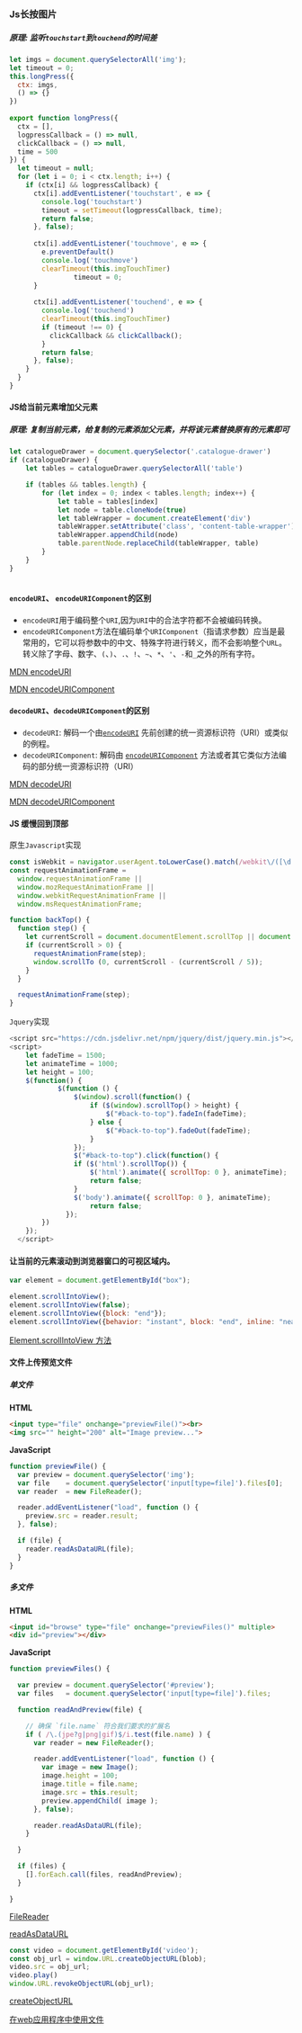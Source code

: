 ### Js长按图片

##### 原理: 监听`touchstart`到`touchend`的时间差

```javascript
let imgs = document.querySelectorAll('img');
let timeout = 0;
this.longPress({
  ctx: imgs,
  () => {}
})
  
export function longPress({
  ctx = [],
  logpressCallback = () => null,
  clickCallback = () => null,
  time = 500
}) {
  let timeout = null;
  for (let i = 0; i < ctx.length; i++) {
    if (ctx[i] && logpressCallback) {
      ctx[i].addEventListener('touchstart', e => {
        console.log('touchstart')
        timeout = setTimeout(logpressCallback, time);
        return false;
      }, false);
      
      ctx[i].addEventListener('touchmove', e => {
        e.preventDefault()
        console.log('touchmove')
        clearTimeout(this.imgTouchTimer)
				timeout = 0;
      }
      
      ctx[i].addEventListener('touchend', e => {
        console.log('touchend')
        clearTimeout(this.imgTouchTimer)
        if (timeout !== 0) {
          clickCallback && clickCallback();
        }
        return false;
      }, false);
    }
  }
}
```

#### JS给当前元素增加父元素

##### 原理: 复制当前元素，给复制的元素添加父元素，并将该元素替换原有的元素即可

```javascript
let catalogueDrawer = document.querySelector('.catalogue-drawer')
if (catalogueDrawer) {
    let tables = catalogueDrawer.querySelectorAll('table')

    if (tables && tables.length) {
        for (let index = 0; index < tables.length; index++) {
            let table = tables[index]
            let node = table.cloneNode(true)
            let tableWrapper = document.createElement('div')
            tableWrapper.setAttribute('class', 'content-table-wrapper')
            tableWrapper.appendChild(node)
            table.parentNode.replaceChild(tableWrapper, table)
        }
    }
}
 
```

#### `encodeURI`、 `encodeURIComponent`的区别

- `encodeURI`用于编码整个`URI`,因为`URI`中的合法字符都不会被编码转换。
- `encodeURIComponent`方法在编码单个`URIComponent`（指请求参数）应当是最常用的，它可以将参数中的中文、特殊字符进行转义，而不会影响整个`URL`。转义除了字母、数字、`(`、`)`、`.`、`!`、`~`、`*`、`'`、`-`和`_`之外的所有字符。

[MDN encodeURI](https://developer.mozilla.org/zh-CN/docs/Web/JavaScript/Reference/Global_Objects/encodeURI)

[MDN encodeURIComponent](https://developer.mozilla.org/zh-CN/docs/Web/JavaScript/Reference/Global_Objects/encodeURIComponent)

#### `decodeURI`、`decodeURIComponent`的区别

- `decodeURI`: 解码一个由[`encodeURI`](https://developer.mozilla.org/zh-CN/docs/Web/JavaScript/Reference/Global_Objects/encodeURI) 先前创建的统一资源标识符（URI）或类似的例程。
- `decodeURIComponent`: 解码由 [`encodeURIComponent`](https://developer.mozilla.org/zh-CN/docs/Web/JavaScript/Reference/Global_Objects/encodeURIComponent) 方法或者其它类似方法编码的部分统一资源标识符（URI）

[MDN decodeURI](https://developer.mozilla.org/zh-CN/docs/Web/JavaScript/Reference/Global_Objects/decodeURI)

[MDN decodeURIComponent](https://developer.mozilla.org/zh-CN/docs/Web/JavaScript/Reference/Global_Objects/decodeURIComponent)

#### JS 缓慢回到顶部

原生`Javascript`实现

```javascript
const isWebkit = navigator.userAgent.toLowerCase().match(/webkit\/([\d.]+)/);
const requestAnimationFrame =
  window.requestAnimationFrame ||
  window.mozRequestAnimationFrame ||
  window.webkitRequestAnimationFrame ||
  window.msRequestAnimationFrame;

function backTop() {
  function step() {
    let currentScroll = document.documentElement.scrollTop || document.body.scrollTop;
    if (currentScroll > 0) {
      requestAnimationFrame(step);
      window.scrollTo (0, currentScroll - (currentScroll / 5));
    }
  }

  requestAnimationFrame(step);
}
```

`Jquery`实现

```javascript
<script src="https://cdn.jsdelivr.net/npm/jquery/dist/jquery.min.js"></script>
<script>
    let fadeTime = 1500;
    let animateTime = 1000;
    let height = 100;
    $(function() {
            $(function () {
                $(window).scroll(function() {
                    if ($(window).scrollTop() > height) {
                        $("#back-to-top").fadeIn(fadeTime);
                    } else {
                        $("#back-to-top").fadeOut(fadeTime);
                    }
                });
                $("#back-to-top").click(function() {
                if ($('html').scrollTop()) {
                    $('html').animate({ scrollTop: 0 }, animateTime);
                    return false;
                }
                $('body').animate({ scrollTop: 0 }, animateTime);
                    return false;            
              });       
        })   
    });
  </script>
```

#### 让当前的元素滚动到浏览器窗口的可视区域内。

```javascript
var element = document.getElementById("box");

element.scrollIntoView();
element.scrollIntoView(false);
element.scrollIntoView({block: "end"});
element.scrollIntoView({behavior: "instant", block: "end", inline: "nearest"});
```

[Element.scrollIntoView 方法](https://developer.mozilla.org/zh-CN/docs/Web/API/Element/scrollIntoView)

#### 文件上传预览文件

##### 单文件

**HTML**

```html
<input type="file" onchange="previewFile()"><br>
<img src="" height="200" alt="Image preview...">
```

**JavaScript**

```javascript
function previewFile() {
  var preview = document.querySelector('img');
  var file    = document.querySelector('input[type=file]').files[0];
  var reader  = new FileReader();

  reader.addEventListener("load", function () {
    preview.src = reader.result;
  }, false);

  if (file) {
    reader.readAsDataURL(file);
  }
}
```

##### 多文件

**HTML**

```html
<input id="browse" type="file" onchange="previewFiles()" multiple>
<div id="preview"></div>
```

**JavaScript**

```javascript
function previewFiles() {

  var preview = document.querySelector('#preview');
  var files   = document.querySelector('input[type=file]').files;

  function readAndPreview(file) {

    // 确保 `file.name` 符合我们要求的扩展名
    if ( /\.(jpe?g|png|gif)$/i.test(file.name) ) {
      var reader = new FileReader();

      reader.addEventListener("load", function () {
        var image = new Image();
        image.height = 100;
        image.title = file.name;
        image.src = this.result;
        preview.appendChild( image );
      }, false);

      reader.readAsDataURL(file);
    }

  }

  if (files) {
    [].forEach.call(files, readAndPreview);
  }

}
```

[FileReader](https://developer.mozilla.org/zh-CN/docs/Web/API/FileReader)

[readAsDataURL](https://developer.mozilla.org/zh-CN/docs/Web/API/FileReader/readAsDataURL)

```javascript
const video = document.getElementById('video');
const obj_url = window.URL.createObjectURL(blob);
video.src = obj_url;
video.play()
window.URL.revokeObjectURL(obj_url);
```

[createObjectURL](https://developer.mozilla.org/zh-CN/docs/Web/API/URL/createObjectURL)

[在web应用程序中使用文件](https://developer.mozilla.org/zh-CN/docs/Web/API/File/Using_files_from_web_applications#Example.3A_Using_object_URLs_to_display_images)

